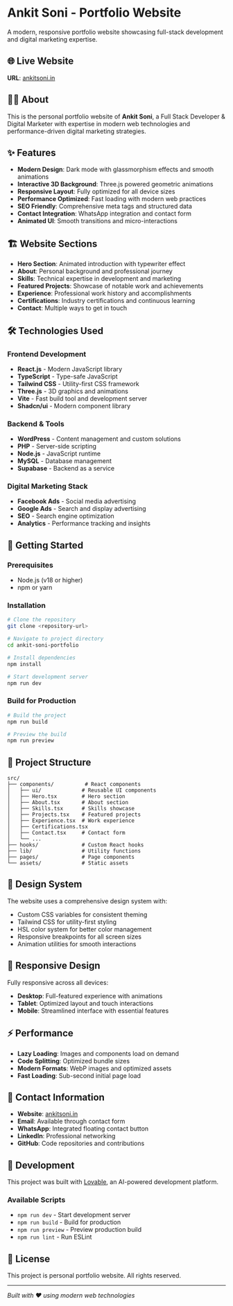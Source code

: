 # Ankit Soni - Portfolio Website

A modern, responsive portfolio website showcasing full-stack development and digital marketing expertise.

## 🌐 Live Website

**URL**: [ankitsoni.in](https://ankitsoni.in)

## 👨‍💻 About

This is the personal portfolio website of **Ankit Soni**, a Full Stack Developer & Digital Marketer with expertise in modern web technologies and performance-driven digital marketing strategies.

## ✨ Features

- **Modern Design**: Dark mode with glassmorphism effects and smooth animations
- **Interactive 3D Background**: Three.js powered geometric animations
- **Responsive Layout**: Fully optimized for all device sizes
- **Performance Optimized**: Fast loading with modern web practices
- **SEO Friendly**: Comprehensive meta tags and structured data
- **Contact Integration**: WhatsApp integration and contact form
- **Animated UI**: Smooth transitions and micro-interactions

## 🏗️ Website Sections

- **Hero Section**: Animated introduction with typewriter effect
- **About**: Personal background and professional journey
- **Skills**: Technical expertise in development and marketing
- **Featured Projects**: Showcase of notable work and achievements
- **Experience**: Professional work history and accomplishments
- **Certifications**: Industry certifications and continuous learning
- **Contact**: Multiple ways to get in touch

## 🛠️ Technologies Used

### Frontend Development
- **React.js** - Modern JavaScript library
- **TypeScript** - Type-safe JavaScript
- **Tailwind CSS** - Utility-first CSS framework
- **Three.js** - 3D graphics and animations
- **Vite** - Fast build tool and development server
- **Shadcn/ui** - Modern component library

### Backend & Tools
- **WordPress** - Content management and custom solutions
- **PHP** - Server-side scripting
- **Node.js** - JavaScript runtime
- **MySQL** - Database management
- **Supabase** - Backend as a service

### Digital Marketing Stack
- **Facebook Ads** - Social media advertising
- **Google Ads** - Search and display advertising
- **SEO** - Search engine optimization
- **Analytics** - Performance tracking and insights

## 🚀 Getting Started

### Prerequisites
- Node.js (v18 or higher)
- npm or yarn

### Installation

```bash
# Clone the repository
git clone <repository-url>

# Navigate to project directory
cd ankit-soni-portfolio

# Install dependencies
npm install

# Start development server
npm run dev
```

### Build for Production

```bash
# Build the project
npm run build

# Preview the build
npm run preview
```

## 📁 Project Structure

```
src/
├── components/          # React components
│   ├── ui/             # Reusable UI components
│   ├── Hero.tsx        # Hero section
│   ├── About.tsx       # About section
│   ├── Skills.tsx      # Skills showcase
│   ├── Projects.tsx    # Featured projects
│   ├── Experience.tsx  # Work experience
│   ├── Certifications.tsx
│   ├── Contact.tsx     # Contact form
│   └── ...
├── hooks/              # Custom React hooks
├── lib/                # Utility functions
├── pages/              # Page components
└── assets/             # Static assets
```

## 🎨 Design System

The website uses a comprehensive design system with:
- Custom CSS variables for consistent theming
- Tailwind CSS for utility-first styling
- HSL color system for better color management
- Responsive breakpoints for all screen sizes
- Animation utilities for smooth interactions

## 📱 Responsive Design

Fully responsive across all devices:
- **Desktop**: Full-featured experience with animations
- **Tablet**: Optimized layout and touch interactions
- **Mobile**: Streamlined interface with essential features

## ⚡ Performance

- **Lazy Loading**: Images and components load on demand
- **Code Splitting**: Optimized bundle sizes
- **Modern Formats**: WebP images and optimized assets
- **Fast Loading**: Sub-second initial page load

## 📧 Contact Information

- **Website**: [ankitsoni.in](https://ankitsoni.in)
- **Email**: Available through contact form
- **WhatsApp**: Integrated floating contact button
- **LinkedIn**: Professional networking
- **GitHub**: Code repositories and contributions

## 🔧 Development

This project was built with [Lovable](https://lovable.dev), an AI-powered development platform.

### Available Scripts

- `npm run dev` - Start development server
- `npm run build` - Build for production
- `npm run preview` - Preview production build
- `npm run lint` - Run ESLint

## 📄 License

This project is personal portfolio website. All rights reserved.

---

*Built with ❤️ using modern web technologies*
